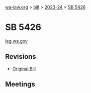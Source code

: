 [wa-law.org](/) > [bill](/bill/) > [2023-24](/bill/2023-24/) > [SB 5426](/bill/2023-24/sb/5426/)

# SB 5426
[leg.wa.gov](https://app.leg.wa.gov/billsummary?BillNumber=5426&Year=2023&Initiative=false)

## Revisions
* [Original Bill](1/)

## Meetings